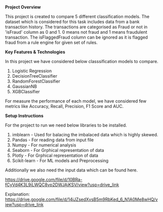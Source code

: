 **Project Overview**

This project is created to compare 5 different classification models. The dataset which is considered for this task includes data from a bank transaction history. 
The transactions are categorised as Fraud or not in 'isFraud' column as 0 and 1. 0 means not fraud and 1 means fraudulent transaction.
The isFlaggedFraud column can be ignored as it is flagged fraud from a rule engine for given set of rules.

**Key Features & Technologies**

In this project we have considered below classsification models to compare.

1. Logistic Regression
2. DecisionTreeClassifier
3. RandomForestClassifier
4. GaussianNB
5. XGBClassifier

For measure the performance of each model, we have considered few metrics like Accuracy, Recall, Precision, F1 Score and AUC.
   
**Setup Instructions**

For the project to run we need below libraries to be installed.

1. imblearn - Used for balacing the imbalaced data which is highly skewed.
2. Pandas - For reading data from input file
3. Numpy - For numerical analysis
4. Seaborn - For Grphical representation of data
5. Plotly - For Grphical representation of data
6. Scikit-learn - For ML models and Preprocessing

Additionally we also need the input data which can be found here.

https://drive.google.com/file/d/10BRa-fCyVd4K3L9iLWQC8vp2DWJAiKSV/view?usp=drive_link

Explanation:
https://drive.google.com/file/d/14iJZsedXvsB5m9RbKed_6_N1A0Me8wHQ/view?usp=drive_link
